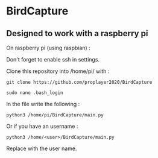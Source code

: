 # BirdCapture
## Designed to work with a raspberry pi
On raspberry pi (using raspbian) :

Don't forget to enable ssh in settings.

Clone this repository into /home/pi/ with :

```git clone https://github.com/proplayer2020/BirdCapture```

```sudo nano .bash_login```

In the file write the following : 

```python3 /home/pi/BirdCapture/main.py```

Or if you have an username :

```python3 /home/<user>/BirdCapture/main.py```

Replace <user> with the user name.



